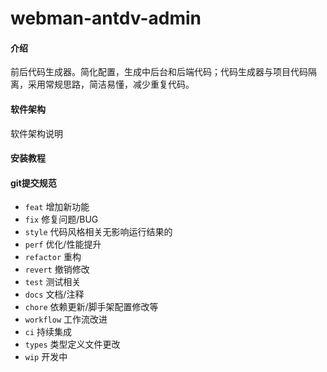 # webman-antdv-admin
#### 介绍
前后代码生成器。简化配置，生成中后台和后端代码；代码生成器与项目代码隔离，采用常规思路，简洁易懂，减少重复代码。
#### 软件架构
软件架构说明


#### 安装教程


#### git提交规范

  - `feat` 增加新功能
  - `fix` 修复问题/BUG
  - `style` 代码风格相关无影响运行结果的
  - `perf` 优化/性能提升
  - `refactor` 重构
  - `revert` 撤销修改
  - `test` 测试相关
  - `docs` 文档/注释
  - `chore` 依赖更新/脚手架配置修改等
  - `workflow` 工作流改进
  - `ci` 持续集成
  - `types` 类型定义文件更改
  - `wip` 开发中

